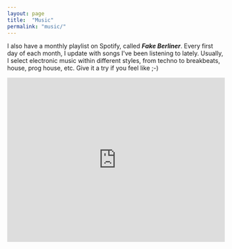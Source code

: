 ```yaml
---
layout: page
title:  "Music"
permalink: "music/"
---
```


I also have a monthly playlist on Spotify, called ***Fake Berliner***. Every first day of each month, I update with songs I've been listening to lately. Usually, I select electronic music within different styles, from techno to breakbeats, house, prog house, etc. Give it a try if you feel like ;-)

<iframe src="https://open.spotify.com/embed/playlist/43bRXBDc4rAOqwwapLMJrn" width="100%" height="380" frameborder="0" allowtransparency="true" allow="encrypted-media"></iframe>
